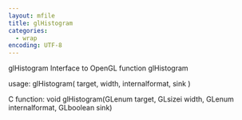 ```yaml
---
layout: mfile
title: glHistogram
categories:
  - wrap
encoding: UTF-8
---
```


glHistogram  Interface to OpenGL function glHistogram

usage:  glHistogram( target, width, internalformat, sink )

C function:  void glHistogram(GLenum target, GLsizei width, GLenum internalformat, GLboolean sink)